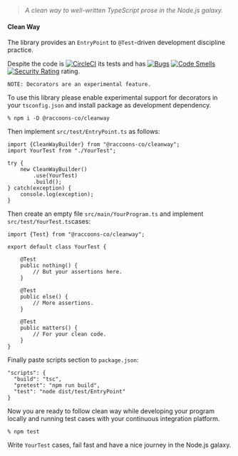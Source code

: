 >*A clean way to well-written TypeScript prose in the Node.js galaxy.*

#### Clean Way

The library provides an `EntryPoint` to `@Test`-driven development discipline 
practice.

Despite the code is 
[![CircleCI](https://dl.circleci.com/status-badge/img/gh/raccoons-co/cleanway/tree/master.svg?style=svg)](https://dl.circleci.com/status-badge/redirect/gh/raccoons-co/cleanway/tree/master)
its tests and has 
[![Bugs](https://sonarcloud.io/api/project_badges/measure?project=raccoons-co_cleanway&metric=bugs)](https://sonarcloud.io/summary/new_code?id=raccoons-co_cleanway)
[![Code Smells](https://sonarcloud.io/api/project_badges/measure?project=raccoons-co_cleanway&metric=code_smells)](https://sonarcloud.io/summary/new_code?id=raccoons-co_cleanway)
[![Security Rating](https://sonarcloud.io/api/project_badges/measure?project=raccoons-co_cleanway&metric=security_rating)](https://sonarcloud.io/summary/new_code?id=raccoons-co_cleanway)
rating.

```
NOTE: Decorators are an experimental feature.
```

To use this library please 
enable experimental support for decorators in your `tsconfig.json` 
and install package as development dependency.

```shell script
% npm i -D @raccoons-co/cleanway
```

Then implement `src/test/EntryPoint.ts` as follows:
~~~~
import {CleanWayBuilder} from "@raccoons-co/cleanway";
import YourTest from "./YourTest";

try {
    new CleanWayBuilder()
        .use(YourTest)
        .build();
} catch(exception) {
    console.log(exception);
}
~~~~

Then create an empty file `src/main/YourProgram.ts` 
and implement `src/test/YourTest.ts`cases:

~~~~
import {Test} from "@raccoons-co/cleanway";

export default class YourTest {

    @Test
    public nothing() {
        // But your assertions here.
    }

    @Test
    public else() {
        // More assertions.
    }

    @Test
    public matters() {
        // For your clean code.
    }
}
~~~~

Finally paste scripts section to `package.json`:
~~~~
"scripts": {
  "build": "tsc",
  "pretest": "npm run build",
  "test": "node dist/test/EntryPoint"
}
~~~~

Now you are ready to follow clean way while developing your program locally 
and running test cases with your continuous integration platform. 

~~~~shell script
% npm test
~~~~

Write `YourTest` cases, fail fast 
and have a nice journey in the Node.js galaxy.